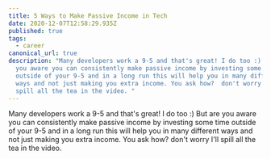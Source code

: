 ```yaml
---
title: 5 Ways to Make Passive Income in Tech
date: 2020-12-07T12:58:29.935Z
published: true
tags:
  - career
canonical_url: true
description: "Many developers work a 9-5 and that's great! I do too :) But are
  you aware you can consistently make passive income by investing some time
  outside of your 9-5 and in a long run this will help you in many different
  ways and not just making you extra income. You ask how?  don't worry I'll
  spill all the tea in the video. "
---
```

Many developers work a 9-5 and that's great! I do too :) But are you aware you can consistently make passive income by investing some time outside of your 9-5 and in a long run this will help you in many different ways and not just making you extra income. You ask how? don't worry I'll spill all the tea in the video.